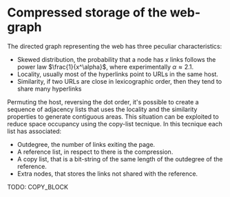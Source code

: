 # Compressed storage of the web-graph
The directed graph representing the web has three peculiar characteristics:
- Skewed distribution, the probability that a node has $x$ links follows the power law $\frac{1}{x^\alpha}$, where experimentally $\alpha \approx 2.1$.
- Locality, usually most of the hyperlinks point to URLs in the same host.
- Similarity, if two URLs are close in lexicographic order, then they tend to share many hyperlinks

Permuting the host, reversing the dot order, it's possible to create a sequence of adjacency lists that uses the locality and the similarity properties to generate contiguous areas.
This situation can be exploited to reduce space occupancy using the copy-list tecnique. 
In this tecnique each list has associated:

- Outdegree, the number of links exiting the page.
- A reference list, in respect to there is the compression.
- A copy list, that is a bit-string of the same length of the outdegree of the reference.
- Extra nodes, that stores the links not shared with the reference.

TODO: COPY_BLOCK
